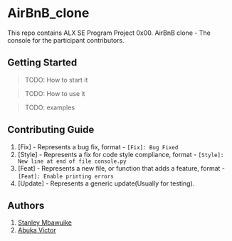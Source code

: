 # AirBnB_clone

This repo contains ALX SE Program Project 0x00. AirBnB clone - The console for the participant contributors.

## Getting Started

> TODO: How to start it

> TODO: How to use it

> TODO: examples

## Contributing Guide

1. [Fix] - Represents a bug fix, format - `[Fix]: Bug Fixed`
1. [Style] - Represents a fix for code style compliance, format - `[Style]: New line at end of file console.py`
1. [Feat] - Represents a new file, or function that adds a feature, format - `[Feat]: Enable printing errors`
1. [Update] - Represents a generic update(Usually for testing).

## Authors
1. [Stanley Mbawuike](https://github.com/mbawuike3)
1. [Abuka Victor](https://github.com/Abuka-Victor)
